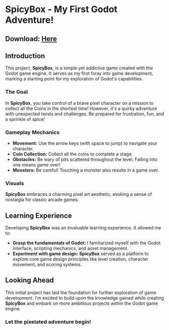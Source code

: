 # SpicyBox - My First Godot Adventure!

## Download: [Here](https://github.com/nhatanh120604/FirtsGame/releases)

## Introduction
This project, **SpicyBox**, is a simple yet addictive game created with the Godot game engine. It serves as my first foray into game development, marking a starting point for my exploration of Godot's capabilities.

### The Goal
In **SpicyBox**, you take control of a brave pixel character on a mission to collect all the Coins in the shortest time! However, it's a quirky adventure with unexpected twists and challenges. Be prepared for frustration, fun, and a sprinkle of spice!

### Gameplay Mechanics
- **Movement:** Use the arrow keys (with space to jump) to navigate your character.
- **Coin Collection:** Collect all the coins to complete a stage.
- **Obstacles:** Be wary of pits scattered throughout the level. Falling into one means game over!
- **Monsters:** Be careful! Touching a monster also results in a game over.

### Visuals
**SpicyBox** embraces a charming pixel art aesthetic, evoking a sense of nostalgia for classic arcade games.

## Learning Experience
Developing **SpicyBox** was an invaluable learning experience. It allowed me to:
- **Grasp the fundamentals of Godot:** I familiarized myself with the Godot interface, scripting mechanics, and asset management.
- **Experiment with game design:** **SpicyBox** served as a platform to explore core game design principles like level creation, character movement, and scoring systems.

## Looking Ahead
This initial project has laid the foundation for further exploration of game development. I'm excited to build upon the knowledge gained while creating **SpicyBox** and embark on more ambitious projects within the Godot game engine.

### Let the pixelated adventure begin!
